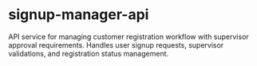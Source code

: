 # signup-manager-api
API service for managing customer registration workflow with supervisor approval requirements. Handles user signup requests, supervisor validations, and registration status management.
